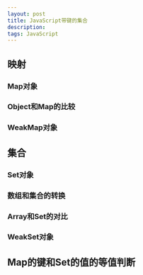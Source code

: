 ```yaml
---
layout: post
title: JavaScript带键的集合
description: 
tags: JavaScript
---
```


## 映射

### Map对象

### Object和Map的比较

### WeakMap对象



## 集合

### Set对象

### 数组和集合的转换

### Array和Set的对比

### WeakSet对象



## Map的键和Set的值的等值判断

